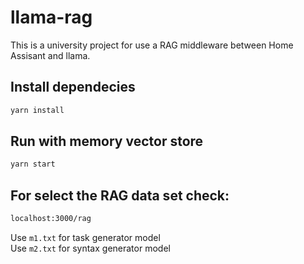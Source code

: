 # llama-rag
This is a university project for use a RAG middleware between Home Assisant and llama.

## Install dependecies
```sh
yarn install
```

## Run with memory vector store
```sh
yarn start
```

## For select the RAG data set check:
```sh
localhost:3000/rag
```

Use `m1.txt` for task generator model\
Use `m2.txt` for syntax generator model
